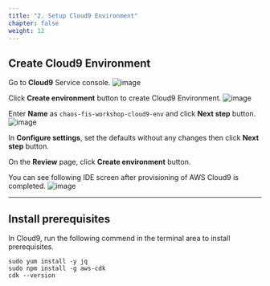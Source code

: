 ```yaml
---
title: "2. Setup Cloud9 Environment"
chapter: false
weight: 12
---
```


## Create Cloud9 Environment

Go to **Cloud9** Service console.
![image](/images/10_prequisites/cloud9_01.png)

Click **Create environment** button to create Cloud9 Environment.
![image](/images/10_prequisites/cloud9_02.png)

Enter **Name** as `chaos-fis-workshop-cloud9-env` and click **Next step** button.
![image](/images/10_prequisites/cloud9_03.png)

In **Configure settings**, set the defaults without any changes then click **Next step** button.

On the **Review** page, click **Create environment** button.

You can see following IDE screen after provisioning of AWS Cloud9 is completed.
![image](/images/10_prequisites/cloud9_04.png)

---

## Install prerequisites

In Cloud9, run the following commend in the terminal area to install prerequisites.

```
sudo yum install -y jq
sudo npm install -g aws-cdk
cdk --version
```
